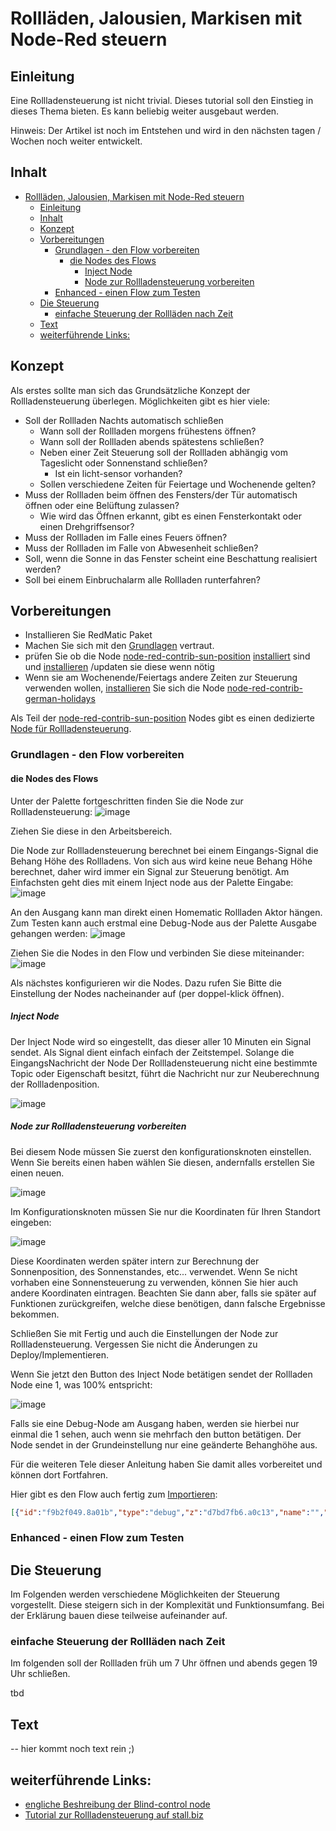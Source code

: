 # Rollläden, Jalousien, Markisen mit Node-Red steuern

## Einleitung

Eine Rollladensteuerung ist nicht trivial. Dieses tutorial soll den Einstieg in dieses Thema bieten. Es kann beliebig weiter ausgebaut werden.

Hinweis: Der Artikel ist noch im Entstehen und wird in den nächsten tagen / Wochen noch weiter entwickelt.

## Inhalt

* [Rollläden, Jalousien, Markisen mit Node-Red steuern](#Rollläden-Jalousien-Markisen-mit-Node-Red-steuern)
	* [Einleitung](#Einleitung)
	* [Inhalt](#Inhalt)
	* [Konzept](#Konzept)
	* [Vorbereitungen](#Vorbereitungen)
		* [Grundlagen - den Flow vorbereiten](#Grundlagen---den-Flow-vorbereiten)
			* [die Nodes des Flows](#die-Nodes-des-Flows)
				* [Inject Node](#Inject-Node)
				* [Node zur Rollladensteuerung vorbereiten](#Node-zur-Rollladensteuerung-vorbereiten)
		* [Enhanced - einen Flow zum Testen](#Enhanced---einen-Flow-zum-Testen)
	* [Die Steuerung](#Die-Steuerung)
		* [einfache Steuerung der Rollläden nach Zeit](#einfache-Steuerung-der-Rollläden-nach-Zeit)
	* [Text](#Text)
	* [weiterführende Links:](#weiterführende-Links)

## Konzept

Als erstes sollte man sich das Grundsätzliche Konzept der Rollladensteuerung überlegen. Möglichkeiten gibt es hier viele:
* Soll der Rollladen Nachts automatisch schließen
  * Wann soll der Rollladen morgens frühestens öffnen?
  * Wann soll der Rollladen abends spätestens schließen?
  * Neben einer Zeit Steuerung soll der Rollladen abhängig vom Tageslicht oder Sonnenstand schließen?
    * Ist ein licht-sensor vorhanden?
  * Sollen verschiedene Zeiten für Feiertage und Wochenende gelten?
* Muss der Rollladen beim öffnen des Fensters/der Tür automatisch öffnen oder eine Belüftung zulassen?
  * Wie wird das Öffnen erkannt, gibt es einen Fensterkontakt oder einen Drehgriffsensor?
* Muss der Rollladen im Falle eines Feuers öffnen?
* Muss der Rollladen im Falle von Abwesenheit schließen?
* Soll, wenn die Sonne in das Fenster scheint eine Beschattung realisiert werden?
* Soll bei einem Einbruchalarm alle Rollladen runterfahren?

## Vorbereitungen

* Installieren Sie RedMatic Paket
* Machen Sie sich mit den [Grundlagen](https://github.com/rdmtc/RedMatic/wiki/Node-RED) vertraut.
* prüfen Sie ob die Node [node-red-contrib-sun-position](https://flows.nodered.org/node/node-red-contrib-sun-position) [installiert](https://github.com/rdmtc/RedMatic/wiki/Node-Installation) sind und [installieren](https://github.com/rdmtc/RedMatic/wiki/Node-Installation) /updaten sie diese wenn nötig
* Wenn sie am Wochenende/Feiertags andere Zeiten zur Steuerung verwenden wollen, [installieren](https://github.com/rdmtc/RedMatic/wiki/Node-Installation) Sie sich die Node [node-red-contrib-german-holidays](https://flows.nodered.org/node/node-red-contrib-german-holidays)

Als Teil der [node-red-contrib-sun-position](https://flows.nodered.org/node/node-red-contrib-sun-position) Nodes gibt es einen dedizierte [Node für Rollladensteuerung](https://github.com/rdmtc/node-red-contrib-sun-position/blob/HEAD/blind_control.md).

### Grundlagen - den Flow vorbereiten

#### die Nodes des Flows

Unter der Palette fortgeschritten finden Sie die Node zur Rollladensteuerung:
![image](https://user-images.githubusercontent.com/12692680/59846604-96f08780-9360-11e9-9d6b-f5dea3555cab.png)

Ziehen Sie diese in den Arbeitsbereich.

Die Node zur Rollladensteuerung berechnet bei einem Eingangs-Signal die Behang Höhe des Rollladens. Von sich aus wird keine neue Behang Höhe berechnet, daher wird immer ein Signal zur Steuerung benötigt. Am Einfachsten geht dies mit einem Inject node aus der Palette Eingabe:
![image](https://user-images.githubusercontent.com/12692680/59846686-ce5f3400-9360-11e9-834b-0e90160e55e8.png)

An den Ausgang kann man direkt einen Homematic Rollladen Aktor hängen. Zum Testen kann auch erstmal eine Debug-Node aus der Palette Ausgabe gehangen werden:
![image](https://user-images.githubusercontent.com/12692680/59846854-3ca3f680-9361-11e9-8279-5fb1c3be6199.png)

Ziehen Sie die Nodes in den Flow und verbinden Sie diese miteinander:
![image](https://user-images.githubusercontent.com/12692680/59846932-737a0c80-9361-11e9-8354-531b82a2ea96.png)

Als nächstes konfigurieren wir die Nodes. Dazu rufen Sie Bitte die Einstellung der Nodes nacheinander auf (per doppel-klick öffnen).

##### Inject Node

Der Inject Node wird so eingestellt, das dieser aller 10 Minuten ein Signal sendet. Als Signal dient einfach einfach der Zeitstempel. Solange die EingangsNachricht der Node Der Rollladensteuerung nicht eine bestimmte Topic oder Eigenschaft besitzt, führt die Nachricht nur zur Neuberechnung der Rollladenposition.

![image](https://user-images.githubusercontent.com/12692680/59848056-8215f300-9364-11e9-80c1-aeda75d6c3ff.png)

##### Node zur Rollladensteuerung vorbereiten

Bei diesem Node müssen Sie zuerst den konfigurationsknoten einstellen.
Wenn Sie bereits einen haben wählen Sie diesen, andernfalls erstellen Sie einen neuen.

![image](https://user-images.githubusercontent.com/12692680/59848128-b093ce00-9364-11e9-8dd3-99126b60e83d.png)

Im Konfigurationsknoten müssen Sie nur die Koordinaten für Ihren Standort eingeben:

![image](https://user-images.githubusercontent.com/12692680/59848457-7c6cdd00-9365-11e9-83f2-45389fc6be5c.png)

Diese Koordinaten werden später intern zur Berechnung der Sonnenposition, des Sonnenstandes, etc... verwendet. Wenn Se nicht vorhaben eine Sonnensteuerung zu verwenden, können Sie hier auch andere Koordinaten eintragen. Beachten Sie dann aber, falls sie später auf Funktionen zurückgreifen, welche diese benötigen, dann falsche Ergebnisse bekommen.

Schließen Sie mit Fertig und auch die Einstellungen der Node zur Rollladensteuerung. Vergessen Sie nicht die Änderungen zu Deploy/Implementieren.

Wenn Sie jetzt den Button des Inject Node betätigen sendet der Rollladen Node eine 1, was 100% entspricht:

![image](https://user-images.githubusercontent.com/12692680/59849231-547e7900-9367-11e9-823a-237c3c3b1cc4.png)

Falls sie eine Debug-Node am Ausgang haben, werden sie hierbei nur einmal die 1 sehen, auch wenn sie mehrfach den button betätigen. Der Node sendet in der Grundeinstellung nur eine geänderte Behanghöhe aus.

Für die weiteren Tele dieser Anleitung haben Sie damit  alles vorbereitet und können dort Fortfahren.

Hier gibt es den Flow auch fertig zum [Importieren](https://github.com/rdmtc/RedMatic/wiki/Flow-Import):

```json
[{"id":"f9b2f049.8a01b","type":"debug","z":"d7bd7fb6.a0c13","name":"","active":true,"tosidebar":true,"console":false,"tostatus":false,"complete":"false","x":760,"y":4380,"wires":[]},{"id":"67c156e7.734f28","type":"inject","z":"d7bd7fb6.a0c13","name":"","topic":"","payload":"","payloadType":"date","repeat":"600","crontab":"","once":false,"onceDelay":0.1,"x":265,"y":4380,"wires":[["d62bb290.da8a8"]]},{"id":"d62bb290.da8a8","type":"blind-control","z":"d7bd7fb6.a0c13","name":"","topic":"","positionConfig":"d9e9ca6a.952218","outputs":"1","blindIncrement":0.01,"blindOpenPos":1,"blindClosedPos":0,"blindPosReverse":false,"blindPosDefault":"open (max)","blindPosDefaultType":"levelFixed","overwriteExpire":"","rules":[],"sunControlMode":"0","sunFloorLength":"","sunMinAltitude":"","sunMinDelta":"","blindPosMin":"closed (min)","blindPosMinType":"levelFixed","blindPosMax":"open (max)","blindPosMaxType":"levelFixed","smoothTime":"","windowTop":"","windowBottom":"","windowAzimuthStart":"","windowAzimuthEnd":"","oversteerValue":"","oversteerValueType":"none","oversteerCompare":"gte","oversteerThreshold":"","oversteerThresholdType":"num","oversteerBlindPos":"open (max)","oversteerBlindPosType":"levelFixed","oversteer2Value":"","oversteer2ValueType":"none","oversteer2Compare":"gte","oversteer2Threshold":"","oversteer2ThresholdType":"num","oversteer2BlindPos":"open (max)","oversteer2BlindPosType":"levelFixed","oversteer3Value":"","oversteer3ValueType":"none","oversteer3Compare":"gte","oversteer3Threshold":"","oversteer3ThresholdType":"num","oversteer3BlindPos":"open (max)","oversteer3BlindPosType":"levelFixed","x":495,"y":4380,"wires":[["f9b2f049.8a01b"]]},{"id":"d9e9ca6a.952218","type":"position-config","z":"","name":"Entenhausen","isValide":"true","longitude":"0","latitude":"0","angleType":"deg","timeZoneOffset":99}]
```

### Enhanced - einen Flow zum Testen



## Die Steuerung

Im Folgenden werden verschiedene Möglichkeiten der Steuerung vorgestellt. Diese steigern sich in der Komplexität und Funktionsumfang. Bei der Erklärung bauen diese teilweise aufeinander auf.

### einfache Steuerung der Rollläden nach Zeit

Im folgenden soll der Rollladen früh um 7 Uhr öffnen und abends gegen 19 Uhr schließen.


tbd


## Text

-- hier kommt noch text rein ;)

## weiterführende Links:
* [engliche Beshreibung der Blind-control node](https://github.com/rdmtc/node-red-contrib-sun-position/blob/HEAD/blind_control.md)
* [Tutorial zur Rollladensteuerung auf stall.biz](https://www.stall.biz/project/so-steuert-man-rolladen-jalousien-und-markisen-mit-der-homematic)


